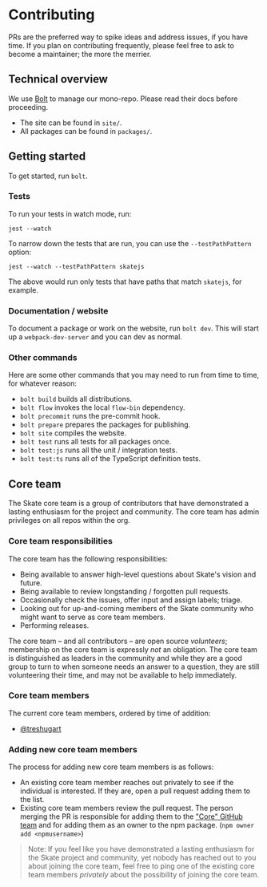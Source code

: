 # Contributing

PRs are the preferred way to spike ideas and address issues, if you have time.
If you plan on contributing frequently, please feel free to ask to become a
maintainer; the more the merrier.

## Technical overview

We use [Bolt](https://github.com/boltpkg/bolt) to manage our mono-repo. Please
read their docs before proceeding.

* The site can be found in `site/`.
* All packages can be found in `packages/`.

## Getting started

To get started, run `bolt`.

### Tests

To run your tests in watch mode, run:

```
jest --watch
```

To narrow down the tests that are run, you can use the `--testPathPattern`
option:

```
jest --watch --testPathPattern skatejs
```

The above would run only tests that have paths that match `skatejs`, for
example.

### Documentation / website

To document a package or work on the website, run `bolt dev`. This will start up
a `webpack-dev-server` and you can dev as normal.

### Other commands

Here are some other commands that you may need to run from time to time, for
whatever reason:

* `bolt build` builds all distributions.
* `bolt flow` invokes the local `flow-bin` dependency.
* `bolt precommit` runs the pre-commit hook.
* `bolt prepare` prepares the packages for publishing.
* `bolt site` compiles the website.
* `bolt test` runs all tests for all packages once.
* `bolt test:js` runs all the unit / integration tests.
* `bolt test:ts` runs all of the TypeScript definition tests.

## Core team

The Skate core team is a group of contributors that have demonstrated a lasting
enthusiasm for the project and community. The core team has admin privileges on
all repos within the org.

### Core team responsibilities

The core team has the following responsibilities:

* Being available to answer high-level questions about Skate's vision and
  future.
* Being available to review longstanding / forgotten pull requests.
* Occasionally check the issues, offer input and assign labels; triage.
* Looking out for up-and-coming members of the Skate community who might want to
  serve as core team members.
* Performing releases.

The core team – and all contributors – are open source _volunteers_; membership
on the core team is expressly _not_ an obligation. The core team is
distinguished as leaders in the community and while they are a good group to
turn to when someone needs an answer to a question, they are still volunteering
their time, and may not be available to help immediately.

### Core team members

The current core team members, ordered by time of addition:

* [@treshugart](https://github.com/treshugart)

### Adding new core team members

The process for adding new core team members is as follows:

* An existing core team member reaches out privately to see if the individual is
  interested. If they are, open a pull request adding them to the list.
* Existing core team members review the pull request. The person merging the PR
  is responsible for adding them to the
  ["Core" GitHub team](https://github.com/orgs/skatejs/teams/core) and for
  adding them as an owner to the npm package. (`npm owner add <npmusername>`)

> Note: If you feel like you have demonstrated a lasting enthusiasm for the
> Skate project and community, yet nobody has reached out to you about joining
> the core team, feel free to ping one of the existing core team members
> _privately_ about the possibility of joining the core team.
